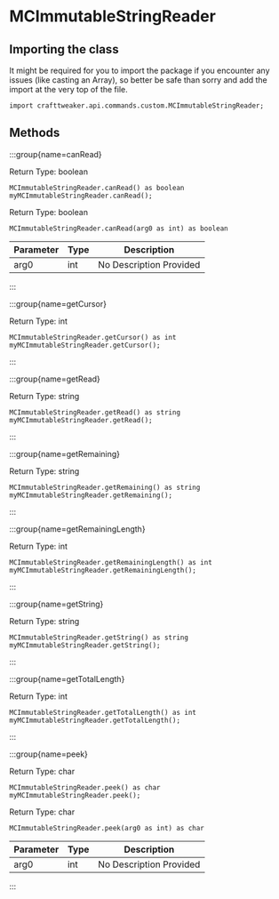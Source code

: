 # MCImmutableStringReader

## Importing the class

It might be required for you to import the package if you encounter any issues (like casting an Array), so better be safe than sorry and add the import at the very top of the file.
```zenscript
import crafttweaker.api.commands.custom.MCImmutableStringReader;
```


## Methods

:::group{name=canRead}

Return Type: boolean

```zenscript
MCImmutableStringReader.canRead() as boolean
myMCImmutableStringReader.canRead();
```

Return Type: boolean

```zenscript
MCImmutableStringReader.canRead(arg0 as int) as boolean
```

| Parameter | Type | Description |
|-----------|------|-------------|
| arg0 | int | No Description Provided |


:::

:::group{name=getCursor}

Return Type: int

```zenscript
MCImmutableStringReader.getCursor() as int
myMCImmutableStringReader.getCursor();
```

:::

:::group{name=getRead}

Return Type: string

```zenscript
MCImmutableStringReader.getRead() as string
myMCImmutableStringReader.getRead();
```

:::

:::group{name=getRemaining}

Return Type: string

```zenscript
MCImmutableStringReader.getRemaining() as string
myMCImmutableStringReader.getRemaining();
```

:::

:::group{name=getRemainingLength}

Return Type: int

```zenscript
MCImmutableStringReader.getRemainingLength() as int
myMCImmutableStringReader.getRemainingLength();
```

:::

:::group{name=getString}

Return Type: string

```zenscript
MCImmutableStringReader.getString() as string
myMCImmutableStringReader.getString();
```

:::

:::group{name=getTotalLength}

Return Type: int

```zenscript
MCImmutableStringReader.getTotalLength() as int
myMCImmutableStringReader.getTotalLength();
```

:::

:::group{name=peek}

Return Type: char

```zenscript
MCImmutableStringReader.peek() as char
myMCImmutableStringReader.peek();
```

Return Type: char

```zenscript
MCImmutableStringReader.peek(arg0 as int) as char
```

| Parameter | Type | Description |
|-----------|------|-------------|
| arg0 | int | No Description Provided |


:::


